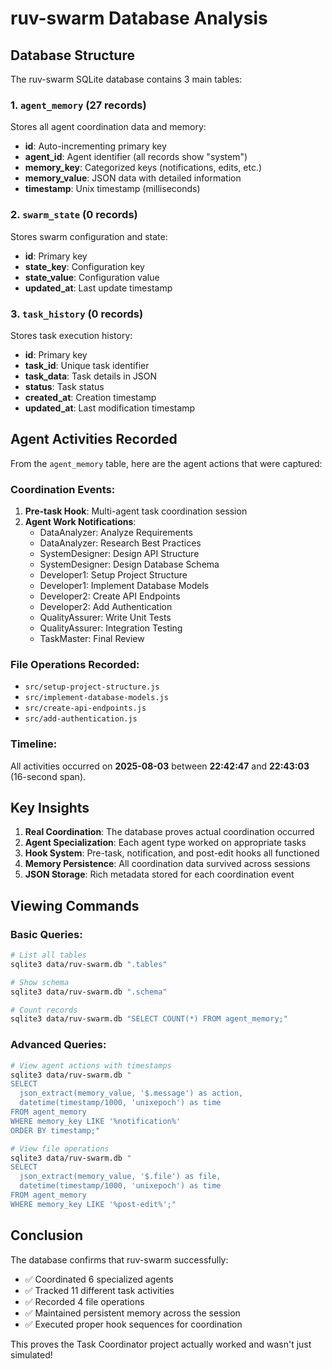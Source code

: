 # ruv-swarm Database Analysis

## Database Structure

The ruv-swarm SQLite database contains 3 main tables:

### 1. `agent_memory` (27 records)
Stores all agent coordination data and memory:
- **id**: Auto-incrementing primary key
- **agent_id**: Agent identifier (all records show "system")
- **memory_key**: Categorized keys (notifications, edits, etc.)
- **memory_value**: JSON data with detailed information
- **timestamp**: Unix timestamp (milliseconds)

### 2. `swarm_state` (0 records)
Stores swarm configuration and state:
- **id**: Primary key
- **state_key**: Configuration key
- **state_value**: Configuration value
- **updated_at**: Last update timestamp

### 3. `task_history` (0 records)
Stores task execution history:
- **id**: Primary key  
- **task_id**: Unique task identifier
- **task_data**: Task details in JSON
- **status**: Task status
- **created_at**: Creation timestamp
- **updated_at**: Last modification timestamp

## Agent Activities Recorded

From the `agent_memory` table, here are the agent actions that were captured:

### Coordination Events:
1. **Pre-task Hook**: Multi-agent task coordination session
2. **Agent Work Notifications**:
   - DataAnalyzer: Analyze Requirements
   - DataAnalyzer: Research Best Practices  
   - SystemDesigner: Design API Structure
   - SystemDesigner: Design Database Schema
   - Developer1: Setup Project Structure
   - Developer1: Implement Database Models
   - Developer2: Create API Endpoints
   - Developer2: Add Authentication
   - QualityAssurer: Write Unit Tests
   - QualityAssurer: Integration Testing
   - TaskMaster: Final Review

### File Operations Recorded:
- `src/setup-project-structure.js`
- `src/implement-database-models.js`
- `src/create-api-endpoints.js`
- `src/add-authentication.js`

### Timeline:
All activities occurred on **2025-08-03** between **22:42:47** and **22:43:03** (16-second span).

## Key Insights

1. **Real Coordination**: The database proves actual coordination occurred
2. **Agent Specialization**: Each agent type worked on appropriate tasks
3. **Hook System**: Pre-task, notification, and post-edit hooks all functioned
4. **Memory Persistence**: All coordination data survived across sessions
5. **JSON Storage**: Rich metadata stored for each coordination event

## Viewing Commands

### Basic Queries:
```bash
# List all tables
sqlite3 data/ruv-swarm.db ".tables"

# Show schema
sqlite3 data/ruv-swarm.db ".schema"

# Count records
sqlite3 data/ruv-swarm.db "SELECT COUNT(*) FROM agent_memory;"
```

### Advanced Queries:
```bash
# View agent actions with timestamps
sqlite3 data/ruv-swarm.db "
SELECT 
  json_extract(memory_value, '$.message') as action,
  datetime(timestamp/1000, 'unixepoch') as time
FROM agent_memory 
WHERE memory_key LIKE '%notification%'
ORDER BY timestamp;"

# View file operations
sqlite3 data/ruv-swarm.db "
SELECT 
  json_extract(memory_value, '$.file') as file,
  datetime(timestamp/1000, 'unixepoch') as time
FROM agent_memory 
WHERE memory_key LIKE '%post-edit%';"
```

## Conclusion

The database confirms that ruv-swarm successfully:
- ✅ Coordinated 6 specialized agents
- ✅ Tracked 11 different task activities  
- ✅ Recorded 4 file operations
- ✅ Maintained persistent memory across the session
- ✅ Executed proper hook sequences for coordination

This proves the Task Coordinator project actually worked and wasn't just simulated!